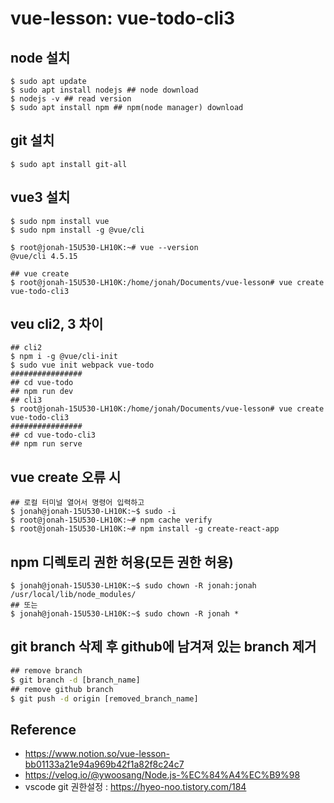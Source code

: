 # vue-lesson: vue-todo-cli3

## node 설치
```
$ sudo apt update
$ sudo apt install nodejs ## node download
$ nodejs -v ## read version
$ sudo apt install npm ## npm(node manager) download
```

## git 설치
```shell
$ sudo apt install git-all
```

## vue3 설치
```shell
$ sudo npm install vue
$ sudo npm install -g @vue/cli

$ root@jonah-15U530-LH10K:~# vue --version
@vue/cli 4.5.15

## vue create
$ root@jonah-15U530-LH10K:/home/jonah/Documents/vue-lesson# vue create vue-todo-cli3
```

## veu cli2, 3 차이
```shell
## cli2
$ npm i -g @vue/cli-init
$ sudo vue init webpack vue-todo
################
## cd vue-todo
## npm run dev
## cli3
$ root@jonah-15U530-LH10K:/home/jonah/Documents/vue-lesson# vue create vue-todo-cli3
################
## cd vue-todo-cli3
## npm run serve
```

## vue create 오류 시
```shell
## 로컬 터미널 열어서 명령어 입력하고
$ jonah@jonah-15U530-LH10K:~$ sudo -i
$ root@jonah-15U530-LH10K:~# npm cache verify
$ root@jonah-15U530-LH10K:~# npm install -g create-react-app
```

## npm 디렉토리 권한 허용(모든 권한 허용)
```shell
$ jonah@jonah-15U530-LH10K:~$ sudo chown -R jonah:jonah /usr/local/lib/node_modules/
## 또는
$ jonah@jonah-15U530-LH10K:~$ sudo chown -R jonah *
```

## git branch 삭제 후 github에 남겨져 있는 branch 제거
```cmd
## remove branch
$ git branch -d [branch_name]
## remove github branch
$ git push -d origin [removed_branch_name]
```

## Reference
- https://www.notion.so/vue-lesson-bb01133a21e94a969b42f1a82f8c24c7
- https://velog.io/@ywoosang/Node.js-%EC%84%A4%EC%B9%98
- vscode git 권한설정 : https://hyeo-noo.tistory.com/184
